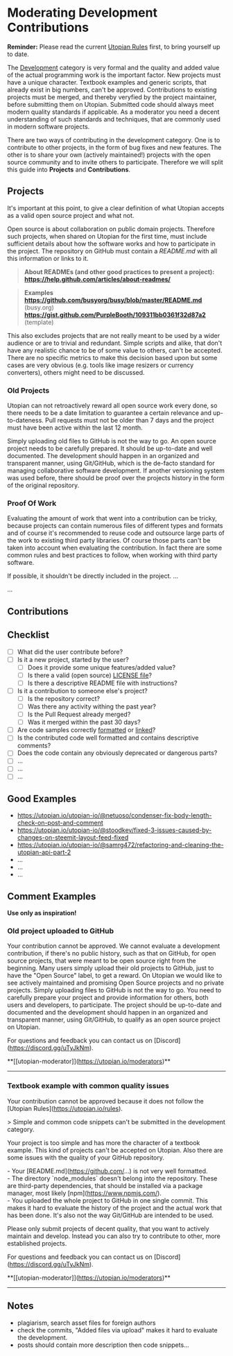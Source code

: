 # Moderating Development Contributions

**Reminder:** Please read the current [Utopian Rules](https://utopian.io/rules) first, to bring yourself up to date.

The [Development](https://utopian.io/development/review) category is very formal and the quality and added value of the actual programming work is the important factor. New projects must have a unique character. Textbook examples and generic scripts, that already exist in big numbers, can't be approved. Contributions to existing projects must be merged, and thereby veryfied by the project maintainer, before submitting them on Utopian. Submitted code should always meet modern quality standards if applicable. As a moderator you need a decent understanding of such standards and techniques, that are commonly used in modern software projects.

There are two ways of contributing in the development category. One is to contribute to other projects, in the form of bug fixes and new features. The other is to share your own (actively maintained!) projects with the open source community and to invite others to participate. Therefore we will split this guide into **Projects** and **Contributions**.

## Projects

It's important at this point, to give a clear definition of what Utopian accepts as a valid open source project and what not. 

Open source is about collaboration on public domain projects. Therefore such projects, when shared on Utopian for the first time, must include sufficient details about how the software works and how to participate in the project. The repository on GitHub must contain a *README.md* with all this information or links to it.

> **About READMEs (and other good practices to present a project):**
> **https://help.github.com/articles/about-readmes/**

> **Examples**<br>
> **https://github.com/busyorg/busy/blob/master/README.md** (busy.org)<br>
> **https://gist.github.com/PurpleBooth/109311bb0361f32d87a2** (template)

This also excludes projects that are not really meant to be used by a wider audience or are to trivial and redundant. Simple scripts and alike, that don't have any realistic chance to be of some value to others, can't be accepted. There are no specific metrics to make this decision based upon but some cases are very obvious (e.g. tools like image resizers or currency converters), others might need to be discussed.

### Old Projects

Utopian can not retroactively reward all open source work every done, so there needs to be a date limitation to guarantee a certain relevance and up-to-dateness. Pull requests must not be older than 7 days and the project must have been active within the last 12 month.

Simply uploading old files to GitHub is not the way to go. An open source project needs to be carefully prepared. It should be up-to-date and well documented. The development should happen in an organized and transparent manner, using Git/GitHub, which is the de-facto standard for managing collaborative software development. If another versioning system was used before, there should be proof over the projects history in the form of the original repository. 

### Proof Of Work

Evaluating the amount of work that went into a contribution can be tricky, because projects can contain numerous files of different types and formats and of course it's recommended to reuse code and outsource large parts of the work to existing third party libraries. Of course those parts can't be taken into account when evaluating the contribution. In fact there are some common rules and best practices to follow, when working with third party software.

If possible, it shouldn't be directly included in the project. ...

...

## Contributions

## Checklist

- [ ] What did the user contribute before?
- [ ] Is it a new project, started by the user?
  - [ ] Does it provide some unique features/added value?
  - [ ] Is there a valid (open source) [LICENSE file](https://help.github.com/articles/adding-a-license-to-a-repository/)?
  - [ ] Is there a descriptive README file with instructions?
- [ ] Is it a contribution to someone else's project?
  - [ ] Is the repository correct?
  - [ ] Was there any activity withing the past year?
  - [ ] Is the Pull Request already merged?
  - [ ] Was it merged within the past 30 days?
- [ ] Are code samples correctly [formatted](https://help.github.com/articles/creating-and-highlighting-code-blocks/) or [linked](https://help.github.com/articles/creating-a-permanent-link-to-a-code-snippet/)?
- [ ] Is the contributed code well formatted and contains descriptive comments?
- [ ] Does the code contain any obviously deprecated or dangerous parts?
- [ ] ...
- [ ] ...
- [ ] ...

## Good Examples

- https://utopian.io/utopian-io/@netuoso/condenser-fix-body-length-check-on-post-and-comment
- https://utopian.io/utopian-io/@stoodkev/fixed-3-issues-caused-by-changes-on-steemit-layout-feed-fixed
- https://utopian.io/utopian-io/@samrg472/refactoring-and-cleaning-the-utopian-api-part-2
- ...
- ...
- ...


## Comment Examples

**Use only as inspiration!**

### Old project uploaded to GitHub

Your contribution cannot be approved. We cannot evaluate a development contribution, if there's no public history, such as that on GitHub, for open source projects, that were meant to be open source right from the beginning. Many users simply upload their old projects to GitHub, just to have the "Open Source" label, to get a reward. On Utopian we would like to see actively maintained and promising Open Source projects and no private projects. Simply uploading files to GitHub is not the way to go. You need to carefully prepare your project and provide information for others, both users and developers, to participate. The project should be up-to-date and documented and the development should happen in an organized and transparent manner, using Git/GitHub, to qualify as an open source project on Utopian.

For questions and feedback you can contact us on \[Discord](https://discord.gg/uTyJkNm).

\**\[[utopian-moderator]](https://utopian.io/moderators)**

<hr>

### Textbook example with common quality issues

Your contribution cannot be approved because it does not follow the \[Utopian Rules](https://utopian.io/rules).

\> Simple and common code snippets can't be submitted in the development category.

Your project is too simple and has more the character of a textbook example. This kind of projects can't be accepted on Utopian. Also there are some issues with the quality of your GitHub repository.

\- Your \[README.md](https://github.com/...) is not very well formatted.<br>
\- The directory \`node_modules\` doesn't belong into the repository. These are third-party dependencies, that should be installed via a package manager, most likely \[npm](https://www.npmjs.com/).<br>
\- You uploaded the whole project to GitHub in one single commit. This makes it hard to evaluate the history of the project and the actual work that has been done. It's also not the way Git/GitHub are intended to be used.<br>
 
Please only submit projects of decent quality, that you want to actively maintain and develop. Instead you can also try to contribute to other, more established projects.
 
For questions and feedback you can contact us on \[Discord](https://discord.gg/uTyJkNm).
 
\**\[[utopian-moderator]](https://utopian.io/moderators)**

<hr>

## Notes

- plagiarism, search asset files for foreign authors
- check the commits, "Added files via upload" makes it hard to evaluate the development.
- posts should contain more description then code snippets...
